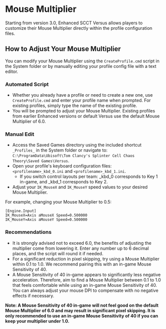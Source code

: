 # Mouse Multiplier

Starting from version 3.0, Enhanced SCCT Versus allows players to customize their Mouse Multiplier directly within the profile configuration files.

## How to Adjust Your Mouse Multiplier

You can modify your Mouse Multiplier using the `CreateProfile.cmd` script in the System folder or by manually editing your profile config file with a text editor.

### Automated Script
- Whether you already have a profile or need to create a new one, use `CreateProfile.cmd` and enter your profile name when prompted. For existing profiles, simply type the name of the existing profile.
- You will be prompted to adjust your Mouse Multiplier. Existing profiles from earlier Enhanced versions or default Versus use the default Mouse Multiplier of 6.0. 

### Manual Edit
- Access the Saved Games directory using the included shortcut `_Profiles_` in the System folder or navigate to: `C:\ProgramData\Ubisoft\Tom Clancy's Splinter Cell Chaos Theory\Saved Games\Versus`.
- Open your profile's keyboard configuration files: `<profilename>_kbd_0.ini` and `<profilename>_kbd_1.ini`.
  - If you switch control layouts per team: _kbd_0 corresponds to Key 1 in-game, and _kbd_1 corresponds to Key 2.
- Adjust your `IK_MouseX` and `IK_MouseY` speed values to your desired Mouse Multiplier.

For example, changing your Mouse Multiplier to 0.5:
```
[Engine.Input]
IK_MouseX=Axis aMouseX Speed=0.500000
IK_MouseY=Axis aMouseY Speed=0.500000
```

### Recommendations
- It is strongly advised not to exceed 6.0, the benefits of adjusting the multiplier come from lowering it. Enter any number up to 6 decimal places, and the script will round it if needed.
- For a significant reduction in pixel skipping, try using a Mouse Multiplier within 0.1 to 1.0. We recommend pairing this with an in-game Mouse Sensitivity of 40.
- A Mouse Sensitivity of 40 in-game appears to significantly less negative acceleration. Therefore, aim to find a Mouse Multiplier between 0.1 to 1.0 that feels comfortable while using an in-game Mouse Sensitivity of 40. You can always adjust your mouse DPI to compensate with no negative effects if necessary.


**Note: A Mouse Sensitivity of 40 in-game will not feel good on the default Mouse Multiplier of 6.0 and may result in significant pixel skipping. It is only recommended to use an in-game Mouse Sensitivity of 40 if you can keep your multiplier under 1.0.**
